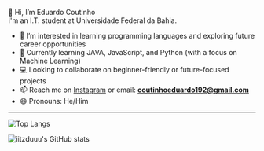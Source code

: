  👋 Hi, I’m Eduardo Coutinho  
I'm an I.T. student at Universidade Federal da Bahia.

- 👀 I’m interested in learning programming languages and exploring future career opportunities  
- 🌱 Currently learning JAVA, JavaScript, and Python (with a focus on Machine Learning)  
- 💻 Looking to collaborate on beginner-friendly or future-focused projects  
- 📫 Reach me on [Instagram](https://instagram.com/eduardo.ipynb) or email: **coutinhoeduardo192@gmail.com**  
- 😄 Pronouns: He/Him  


---
![Top Langs](https://github-readme-stats.vercel.app/api/top-langs/?username=iitzduuu&layout=compact&theme=tokyonight)

![iitzduuu's GitHub stats](https://github-readme-stats.vercel.app/api?username=iitzduuu&show_icons=true&theme=radical)




<!---
iitzduuu/iitzduuu is a ✨ special ✨ repository because its `README.md` (this file) appears on your GitHub profile.
You can click the Preview link to take a look at your changes.
--->
